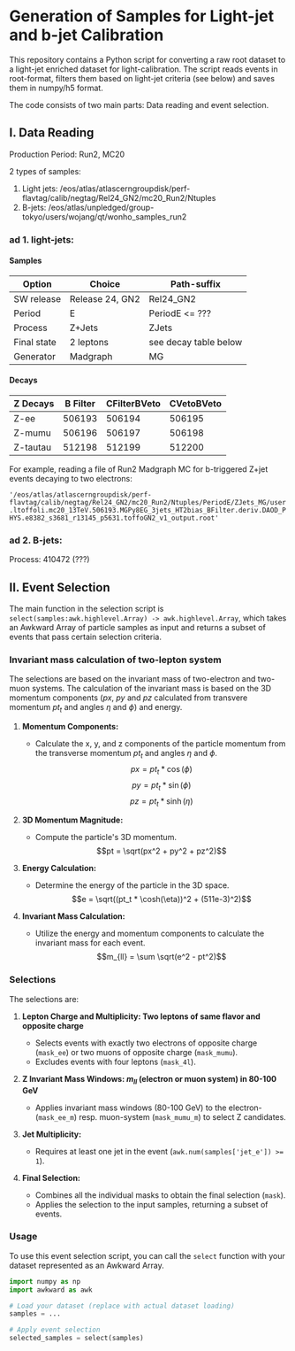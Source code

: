 # Generation of Samples for Light-jet and b-jet Calibration

This repository contains a Python script for converting a raw root dataset to a light-jet enriched dataset for light-calibration. The script reads events in root-format, filters them based on light-jet criteria (see below) and saves them in numpy/h5 format.

The code consists of two main parts: Data reading and event selection.

## I. Data Reading

Production Period: Run2, MC20

2 types of samples:
1. Light jets: /eos/atlas/atlascerngroupdisk/perf-flavtag/calib/negtag/Rel24_GN2/mc20_Run2/Ntuples
2. B-jets: /eos/atlas/unpledged/group-tokyo/users/wojang/qt/wonho_samples_run2

### ad 1. light-jets:

#### Samples

| Option | Choice | Path-suffix |
| --- | ----------- | ----------- |
| SW release | Release 24, GN2 | Rel24_GN2 |
| Period | E | PeriodE <= ???| 
| Process | Z+Jets | ZJets |
| Final state | 2 leptons | see decay table below|
| Generator | Madgraph | MG |

#### Decays

| Z Decays | B Filter | CFilterBVeto | CVetoBVeto |
| --- | -------- | -------- | -------- | 
| Z-ee |  506193 | 506194 | 506195 |
| Z-mumu |  506196 | 506197 | 506198 |
| Z-tautau |  512198 | 512199 | 512200 |

For example, reading a file of Run2 Madgraph MC for b-triggered Z+jet events decaying to two electrons:

`'/eos/atlas/atlascerngroupdisk/perf-flavtag/calib/negtag/Rel24_GN2/mc20_Run2/Ntuples/PeriodE/ZJets_MG/user.ltoffoli.mc20_13TeV.506193.MGPy8EG_3jets_HT2bias_BFilter.deriv.DAOD_PHYS.e8382_s3681_r13145_p5631.toffoGN2_v1_output.root'
`


### ad 2. B-jets:

Process: 410472 (???)

## II. Event Selection

The main function in the selection script is `select(samples:awk.highlevel.Array) -> awk.highlevel.Array`, which takes an Awkward Array of particle samples as input and returns a subset of events that pass certain selection criteria.

### Invariant mass calculation of two-lepton system
The selections are based on the invariant mass of two-electron and two-muon systems. The calculation of the invariant mass is based on the 3D momentum components ($px$, $py$ and $pz$ calculated from transvere momentum $pt_t$ and angles $\eta$ and $\phi$) and energy.

1. **Momentum Components:**
   - Calculate the x, y, and z components of the particle momentum from the transverse momentum $pt_t$ and angles $\eta$ and $\phi$.
     $$px = pt_t * \cos(\phi)$$
     $$py = pt_t * \sin(\phi)$$
     $$pz = pt_t * \sinh(\eta)$$

2. **3D Momentum Magnitude:**
   - Compute the particle's 3D momentum.
     $$pt = \sqrt(px^2 + py^2 + pz^2)$$

3. **Energy Calculation:**
   - Determine the energy of the particle in the 3D space.
     $$e = \sqrt((pt_t * \cosh(\eta))^2 + (511e-3)^2)$$

4. **Invariant Mass Calculation:**
   - Utilize the energy and momentum components to calculate the invariant mass for each event.
     $$m_{ll} = \sum \sqrt(e^2 - pt^2)$$


### Selections

The selections are:

1. **Lepton Charge and Multiplicity: Two leptons of same flavor and opposite charge**
   - Selects events with exactly two electrons of opposite charge (`mask_ee`) or two muons of opposite charge (`mask_mumu`).
   - Excludes events with four leptons (`mask_4l`).

2. **Z Invariant Mass Windows: $m_{ll}$ (electron or muon system) in 80-100 GeV**
   - Applies invariant mass windows (80-100 GeV) to the electron- (`mask_ee_m`) resp. muon-system (`mask_mumu_m`) to select Z candidates.

3. **Jet Multiplicity:**
   - Requires at least one jet in the event (`awk.num(samples['jet_e']) >= 1`).

4. **Final Selection:**
   - Combines all the individual masks to obtain the final selection (`mask`).
   - Applies the selection to the input samples, returning a subset of events.

### Usage

To use this event selection script, you can call the `select` function with your dataset represented as an Awkward Array.

```python
import numpy as np
import awkward as awk

# Load your dataset (replace with actual dataset loading)
samples = ...

# Apply event selection
selected_samples = select(samples)
